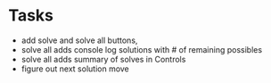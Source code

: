 # Tasks
- add solve and solve all buttons, 
- solve all adds console log solutions with # of remaining possibles
- solve all adds summary of solves in Controls
- figure out next solution move
